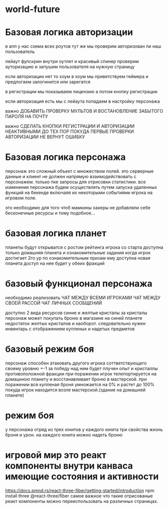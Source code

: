 # world-future

# Базовая логика авторизации

в апп у нас схема всех роутов тут же мы проверим авторизован ли наш пользователь

лейаут фулскрин внутри оутлет и красивый спинер проверим ауторизацию и запушим
пользователя на нужную страницу

если авторизации нет то хоум в хоум мы приветствуем геймера и предлогаем
залогинится или зарегатся

в регистрации мы показываем лицензию а потом кнопку регистрации

если авторизация есть мы с лейаута попадаем в настройку персонажа

важно ДОБАВИТЬ ПРОВЕРКУ МУЛЬТОВ И ВОСТАНОВЛЕНИЕ ЗАБЫТОГО ПАРОЛЯ НА ПОЧТУ

важно СДЕЛАТЬ КНОПКИ РЕГИСТРАЦИИ И АВТОРИЗАЦИИ НЕАКТИВНЫМИ ДО ТЕХ ПОР ПОКУДА
ПЕРВЫЕ ПРОВЕРКИ АВТОРИЗАЦИИ НЕ ВЕРНУТ ОШИБКУ

# Базовая логика персонажа

персонаж это сложный объект с множеством полей. это серверные данные и клиент не
должен напрямую взаимодействовать с персонажем. только пке запросы для отрисовки
статистики. все изменения персонажа будем осуществлять путем запуска удаленных
функций на бекенде включаяя их некоторыми событиями игрока на игровом поле.

это необходимо для того чтоб мамкины хакеры не добавляли себе бесконечные
ресурсы и тому подобное...

# базовая логика планет

планеты будут открыватся с ростом рейтинга игрока со старта доступна только
домашняя планета и ознакомительные задания когда игрок достигает 2го ур по
ознакомительным призам ему доступна новая планета доступ на нее будет у обеих
фракций

# базовый функционал персонажа

необходимо реализовать ЧАТ МЕЖДУ ВСЕМИ ИГРОКАМИ ЧАТ МЕЖДУ СВОЕЙ РАССОЙ ЧАТ
ЛИЧНЫХ СООБЩЕНИЙ

доступно 2 вида ресурсов синие и желтые кристалы за кристалы персонаж может
покупать броню в магазине на синей планете недостаток желтых кристалов и
наоборот. следовательно нужен инвентарь с отображением купленых и надетых
предметов

# базовый режим боя

персонаж способен атаковать другого игрока соттветствующего своему уровню +-1 за
победу над ним будет плучен опыт и кристаллы противоположной фракции при
поражении игрок телепортируется на домашнюю планету и восстанавливает броню в
мастерской. при поражении вся купленая броня умножается на 0% и растет до 100%
покуда игрок находится возле мастерской.(здание на домашней планете)

# режим боя

у персонажа отряд из трех юнитов у каждого юнита три свойства жизнь броня и
урон. на каждого юнита можно надеть броню

# игровой мир это реакт компоненты внутри канваса имеющие состояния и активности

https://docs.pmnd.rs/react-three-fiber/getting-started/introduction npm install
three @react-three/fiber самое важное что такие отрисованые реакт компоненты
можно переиспользовать на различных страницах.

#
